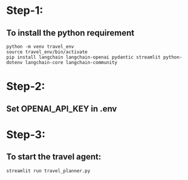 # Step-1:
## To install the python requirement
```
python -m venv travel_env
source travel_env/bin/activate
pip install langchain langchain-openai pydantic streamlit python-dotenv langchain-core langchain-community
```

# Step-2:
## Set OPENAI_API_KEY in .env

# Step-3:
## To start the travel agent:
```
streamlit run travel_planner.py
```
